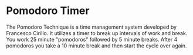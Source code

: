 # Pomodoro Timer

The Pomodoro Technique is a time management system developed by Francesco Cirillo.  It utilizes a timer to break up intervals of work and break.  You work 25 minute "pomodoros" followed by 5 minute breaks.  After 4 pomodoros you take a 10 minute break and then start the cycle over again.
